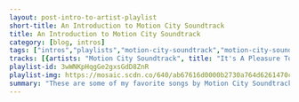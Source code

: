 ```yaml
---
layout: post-intro-to-artist-playlist
short-title: An Introduction to Motion City Soundtrack
title: An Introduction to Motion City Soundtrack
category: [blog, intros]
tags: ["intros","playlists","motion-city-soundtrack","motion-city-soundtrack","motion-city-soundtrack","motion-city-soundtrack","motion-city-soundtrack","motion-city-soundtrack","motion-city-soundtrack","motion-city-soundtrack","motion-city-soundtrack","motion-city-soundtrack","motion-city-soundtrack","motion-city-soundtrack","motion-city-soundtrack","motion-city-soundtrack","motion-city-soundtrack","motion-city-soundtrack","motion-city-soundtrack","motion-city-soundtrack","motion-city-soundtrack","motion-city-soundtrack","motion-city-soundtrack","motion-city-soundtrack","motion-city-soundtrack","motion-city-soundtrack","motion-city-soundtrack","motion-city-soundtrack","motion-city-soundtrack","motion-city-soundtrack","motion-city-soundtrack","motion-city-soundtrack","motion-city-soundtrack","motion-city-soundtrack"]
tracks: [{artists: "Motion City Soundtrack", title: "It's A Pleasure To Meet You", album: "Panic Stations"},{artists: "Motion City Soundtrack", title: "@!#?@!", album: "My Dinosaur Life"},{artists: "Motion City Soundtrack", title: "Fell In Love Without You - Acoustic", album: "Even If It Kills Me"},{artists: "Motion City Soundtrack", title: "Stand Too Close", album: "My Dinosaur Life"},{artists: "Motion City Soundtrack", title: "True Romance", album: "Go (Deluxe Edition)"},{artists: "Motion City Soundtrack", title: "Antonia", album: "Even If It Kills Me"},{artists: "Motion City Soundtrack", title: "Delirium", album: "My Dinosaur Life"},{artists: "Motion City Soundtrack", title: "Worker Bee", album: "My Dinosaur Life"},{artists: "Motion City Soundtrack", title: "Over It Now", album: "Panic Stations"},{artists: "Motion City Soundtrack", title: "TKO", album: "Panic Stations"},{artists: "Motion City Soundtrack", title: "Anything At All", album: "Panic Stations"},{artists: "Motion City Soundtrack", title: "Don't Call It A Comeback", album: "I Am The Movie"},{artists: "Motion City Soundtrack", title: "Red Dress", album: "I Am The Movie"},{artists: "Motion City Soundtrack", title: "The Future Freaks Me Out", album: "I Am The Movie"},{artists: "Motion City Soundtrack", title: "Last Night", album: "Even If It Kills Me"},{artists: "Motion City Soundtrack", title: "The Weakends", album: "My Dinosaur Life"},{artists: "Motion City Soundtrack", title: "Everything Is Alright", album: "Commit This To Memory"},{artists: "Motion City Soundtrack", title: "Broken Arrow", album: "Panic Stations"},{artists: "Motion City Soundtrack", title: "Make Out Kids", album: "Commit This To Memory"},{artists: "Motion City Soundtrack", title: "Fell In Love Without You", album: "Even If It Kills Me"},{artists: "Motion City Soundtrack", title: "Better Open the Door", album: "Commit This To Memory"},{artists: "Motion City Soundtrack", title: "Feel Like Rain", album: "Commit This To Memory"},{artists: "Motion City Soundtrack", title: "Broken Heart", album: "Even If It Kills Me"},{artists: "Motion City Soundtrack", title: "A Life Less Ordinary (Need a Little Help)", album: "My Dinosaur Life"},{artists: "Motion City Soundtrack", title: "Days Will Run Away", album: "Panic Stations"},{artists: "Motion City Soundtrack", title: "Where I Belong", album: "Even If It Kills Me"},{artists: "Motion City Soundtrack", title: "My Favorite Accident", album: "I Am The Movie"},{artists: "Motion City Soundtrack", title: "Hello Helicopter", album: "Even If It Kills Me"},{artists: "Motion City Soundtrack", title: "Attractive Today", album: "Commit This To Memory"},{artists: "Motion City Soundtrack", title: "A-OK", album: "I Am The Movie"},{artists: "Motion City Soundtrack", title: "Even If It Kills Me", album: "Even If It Kills Me"},{artists: "Motion City Soundtrack", title: "Can't Finish What You Started", album: "Even If It Kills Me"}]
playlist-id: 3wWNKpHqgGe2gxsGdD8ZnR
playlist-img: https://mosaic.scdn.co/640/ab67616d0000b2730a764d6261470c2b86d3bb38ab67616d0000b273368da24d00f4f38a3c34220dab67616d0000b273592d97ad9ad8d0f2923616adab67616d0000b273ea2cad264b8ab0a8358f5c02
summary: "These are some of my favorite songs by Motion City Soundtrack"
---
```

